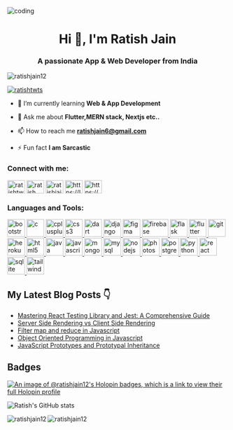 ![coding](https://github.com/ratishjain12/ratishjain12/assets/43003421/5a0c000c-6239-4841-ab85-6fe75163c765)

<h1 align="center">Hi 👋, I'm Ratish Jain</h1>
<h3 align="center">A passionate App & Web Developer from India</h3>


<p align="left"> <img src="https://komarev.com/ghpvc/?username=ratishjain12&label=Profile%20views&color=0e75b6&style=flat" alt="ratishjain12" /> </p>


<p align="left"> <a href="https://twitter.com/ratishtwts" target="blank"><img src="https://img.shields.io/twitter/follow/ratishtwts?logo=twitter&style=for-the-badge" alt="ratishtwts" /></a> </p>

- 🌱 I’m currently learning **Web & App Development**

- 💬 Ask me about **Flutter,MERN stack, Nextjs etc..**

- 📫 How to reach me **ratishjain6@gmail.com**

- ⚡ Fun fact **I am Sarcastic**

<h3 align="left">Connect with me:</h3>
<p align="left">
<a href="https://twitter.com/ratishtwts" target="blank"><img align="center" src="https://img.icons8.com/?size=512&id=13963&format=png" alt="ratishtwts" height="30" width="40" /></a>
<a href="https://www.linkedin.com/in/ratish-jain/" target="blank"><img align="center" src="https://img.icons8.com/?size=512&id=xuvGCOXi8Wyg&format=png" alt="ratish jain" height="30" width="40" /></a>
<a href="https://instagram.com/ratisshh" target="blank"><img align="center" src="https://img.icons8.com/?size=512&id=32323&format=png" alt="ratishjain10" height="30" width="40" /></a>
<a href="https://www.leetcode.com/ratishjain6/" target="blank"><img align="center" src="https://img.icons8.com/?size=512&id=9L16NypUzu38&format=png" alt="https://leetcode.com/ratishjain6/" height="30" width="40" /></a>
<a href="https://auth.geeksforgeeks.org/user/ratishjain6" target="blank"><img align="center" src="https://img.icons8.com/?size=512&id=AbQBhN9v62Ob&format=png" alt="https://auth.geeksforgeeks.org/user/ratishjain6" height="30" width="40" /></a>
</p>

<h3 align="left">Languages and Tools:</h3>
<p align="left"> <a href="https://getbootstrap.com" target="_blank" rel="noreferrer"> <img src="https://upload.wikimedia.org/wikipedia/commons/b/b2/Bootstrap_logo.svg" alt="bootstrap" width="40" height="40"/> </a> <a href="https://www.cprogramming.com/" target="_blank" rel="noreferrer"> <img src="https://upload.wikimedia.org/wikipedia/commons/1/18/C_Programming_Language.svg" alt="c" width="40" height="40"/> </a> <a href="https://www.w3schools.com/cpp/" target="_blank" rel="noreferrer"> <img src="https://upload.wikimedia.org/wikipedia/commons/1/18/ISO_C%2B%2B_Logo.svg" alt="cplusplus" width="40" height="40"/> </a> <a href="https://www.w3schools.com/css/" target="_blank" rel="noreferrer"> <img src="https://upload.wikimedia.org/wikipedia/commons/d/d5/CSS3_logo_and_wordmark.svg" alt="css3" width="40" height="40"/> </a> <a href="https://dart.dev" target="_blank" rel="noreferrer"> <img src="https://www.vectorlogo.zone/logos/dartlang/dartlang-icon.svg" alt="dart" width="40" height="40"/> </a> <a href="https://www.djangoproject.com/" target="_blank" rel="noreferrer"> <img src="https://cdn.worldvectorlogo.com/logos/django.svg" alt="django" width="40" height="40"/> </a><a href="https://www.figma.com/" target="_blank" rel="noreferrer"> <img src="https://upload.wikimedia.org/wikipedia/commons/3/33/Figma-logo.svg" alt="figma" width="40" height="40"/> </a> <a href="https://firebase.google.com/" target="_blank" rel="noreferrer"> <img src="https://img.icons8.com/?size=512&id=62452&format=png" alt="firebase" width="60" height="40"/> </a> <a href="https://flask.palletsprojects.com/" target="_blank" rel="noreferrer"> <img src="https://img.icons8.com/?size=512&id=hCWb1IvpcBZ0&format=png" alt="flask" width="40" height="40"/> </a> <a href="https://flutter.dev" target="_blank" rel="noreferrer"> <img src="https://www.vectorlogo.zone/logos/flutterio/flutterio-icon.svg" alt="flutter" width="40" height="40"/> </a> <a href="https://git-scm.com/" target="_blank" rel="noreferrer"> <img src="https://www.vectorlogo.zone/logos/git-scm/git-scm-icon.svg" alt="git" width="40" height="40"/> </a> <a href="https://heroku.com" target="_blank" rel="noreferrer"> <img src="https://www.vectorlogo.zone/logos/heroku/heroku-icon.svg" alt="heroku" width="40" height="40"/> </a> <a href="https://www.w3.org/html/" target="_blank" rel="noreferrer"> <img src="https://upload.wikimedia.org/wikipedia/commons/6/61/HTML5_logo_and_wordmark.svg" alt="html5" width="40" height="40"/> </a> <a href="https://www.java.com" target="_blank" rel="noreferrer"> <img src="https://upload.wikimedia.org/wikipedia/fr/2/2e/Java_Logo.svg" alt="java" width="40" height="40"/> </a> <a href="https://developer.mozilla.org/en-US/docs/Web/JavaScript" target="_blank" rel="noreferrer"> <img src="https://upload.wikimedia.org/wikipedia/commons/9/99/Unofficial_JavaScript_logo_2.svg" alt="javascript" width="40" height="40"/> </a> <a href="https://www.mongodb.com/" target="_blank" rel="noreferrer"> <img src="https://img.icons8.com/?size=512&id=74402&format=png" alt="mongodb" width="40" height="40"/> </a> <a href="https://www.mysql.com/" target="_blank" rel="noreferrer"> <img src="https://upload.wikimedia.org/wikipedia/commons/0/0a/MySQL_textlogo.svg" alt="mysql" width="40" height="40"/> </a> <a href="https://nodejs.org" target="_blank" rel="noreferrer"> <img src="https://upload.wikimedia.org/wikipedia/commons/d/d9/Node.js_logo.svg" alt="nodejs" width="40" height="40"/> </a> <a href="https://www.photoshop.com/en" target="_blank" rel="noreferrer"> <img src="https://upload.wikimedia.org/wikipedia/commons/a/af/Adobe_Photoshop_CC_icon.svg" alt="photoshop" width="40" height="40"/> </a> <a href="https://www.postgresql.org" target="_blank" rel="noreferrer"> <img src="https://upload.wikimedia.org/wikipedia/commons/2/29/Postgresql_elephant.svg" alt="postgresql" width="40" height="40"/> </a> <a href="https://www.python.org" target="_blank" rel="noreferrer"> <img src="https://img.icons8.com/?size=512&id=13441&format=png" alt="python" width="40" height="40"/> </a> <a href="https://reactjs.org/" target="_blank" rel="noreferrer"> <img src="https://upload.wikimedia.org/wikipedia/commons/a/a7/React-icon.svg" alt="react" width="40" height="40"/> </a> <a href="https://www.sqlite.org/" target="_blank" rel="noreferrer"> <img src="https://www.vectorlogo.zone/logos/sqlite/sqlite-icon.svg" alt="sqlite" width="40" height="40"/> </a> <a href="https://tailwindcss.com/" target="_blank" rel="noreferrer"> <img src="https://www.vectorlogo.zone/logos/tailwindcss/tailwindcss-icon.svg" alt="tailwind" width="40" height="40"/> </a> </p>

## My Latest Blog Posts 👇
<!-- HASHNODE_BLOG:START -->
- [Mastering React Testing Library and Jest: A Comprehensive Guide](https://devcon.hashnode.dev//mastering-react-testing-library-and-jest-a-comprehensive-guide)
- [Server Side Rendering vs Client Side Rendering](https://devcon.hashnode.dev//server-side-rendering-vs-client-side-rendering)
- [Filter map and reduce in Javascript](https://devcon.hashnode.dev//filter-map-and-reduce-in-javascript)
- [Object Oriented Programming in Javascript](https://devcon.hashnode.dev//object-oriented-programming-in-javascript)
- [JavaScript Prototypes and Prototypal Inheritance](https://devcon.hashnode.dev//javascript-prototypes-and-prototypal-inheritance)
<!-- HASHNODE_BLOG:END -->
## Badges

[![An image of @ratishjain12's Holopin badges, which is a link to view their full Holopin profile](https://holopin.me/ratishjain12)](https://holopin.io/@ratishjain12)

![Ratish's GitHub stats](https://github-readme-stats.vercel.app/api?username=ratishjain12&show_icons=true&theme=radical)

<p><img align="left" src="https://github-readme-stats.vercel.app/api/top-langs?username=ratishjain12&show_icons=true&locale=en&layout=compact" alt="ratishjain12" /></p>

<p><img align="center" src="https://github-readme-streak-stats.herokuapp.com/?user=ratishjain12&" alt="ratishjain12" /></p>
